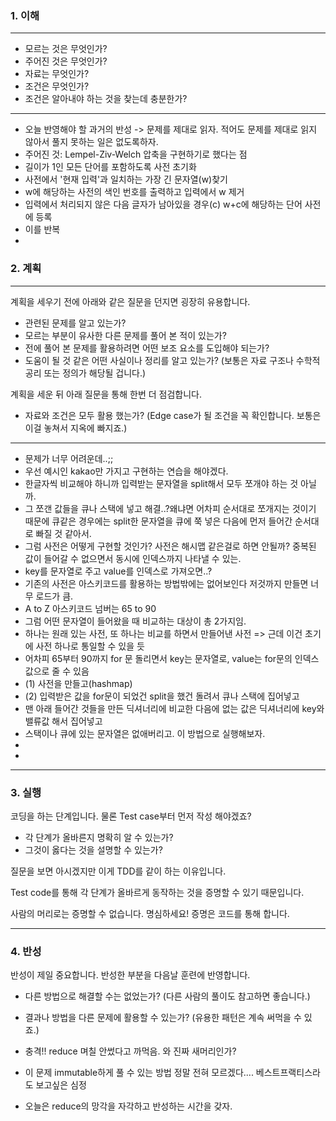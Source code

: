 ### 1. 이해

---
- 모르는 것은 무엇인가?
- 주어진 것은 무엇인가?
- 자료는 무엇인가?
- 조건은 무엇인가?
- 조건은 알아내야 하는 것을 찾는데 충분한가?
---
- 오늘 반영해야 할 과거의 반성 -> 문제를 제대로 읽자. 적어도 문제를 제대로 읽지 않아서 풀지 못하는 일은 없도록하자.
- 주어진 것: Lempel-Ziv-Welch 압축을 구현하기로 했다는 점
- 길이가 1인 모든 단어를 포함하도록 사전 초기화
- 사전에서 '현재 입력'과 일치하는 가장 긴 문자열(w)찾기
- w에 해당하는 사전의 색인 번호를 출력하고 입력에서 w 제거
- 입력에서 처리되지 않은 다음 글자가 남아있을 경우(c) w+c에 해당하는 단어 사전에 등록
- 이를 반복
- 

### 2. 계획

---
계획을 세우기 전에 아래와 같은 질문을 던지면 굉장히 유용합니다.

- 관련된 문제를 알고 있는가?
- 모르는 부분이 유사한 다른 문제를 풀어 본 적이 있는가?
- 전에 풀어 본 문제를 활용하려면 어떤 보조 요소를 도입해야 되는가?
- 도움이 될 것 같은 어떤 사실이나 정리를 알고 있는가? (보통은 자료 구조나 수학적 공리 또는 정의가 해당될 겁니다.)

계획을 세운 뒤 아래 질문을 통해 한번 더 점검합니다.

- 자료와 조건은 모두 활용 했는가? (Edge case가 될 조건을 꼭 확인합니다. 보통은 이걸 놓쳐서 지옥에 빠지죠.)

---

- 문제가 너무 어려운데..;;
- 우선 예시인 kakao만 가지고 구현하는 연습을 해야겠다.
- 한글자씩 비교해야 하니까 입력받는 문자열을 split해서 모두 쪼개야 하는 것 아닐까.
- 그 쪼갠 값들을 큐나 스택에 넣고 해결..?왜냐면 어차피 순서대로 쪼개지는 것이기 때문에 큐같은 경우에는 
split한 문자열을 큐에 쭉 넣은 다음에 먼저 들어간 순서대로 빠질 것 같아서.
- 그럼 사전은 어떻게 구현할 것인가? 사전은 해시맵 같은걸로 하면 안될까? 중복된 값이 들어갈 수 없으면서 동시에 인덱스까지 나타낼 수 있는.
- key를 문자열로 주고 value를 인덱스로 가져오면..?
- 기존의 사전은 아스키코드를 활용하는 방법밖에는 없어보인다 저것까지 만들면 너무 로드가 큼.
- A to Z 아스키코드 넘버는 65 to 90
- 그럼 어떤 문자열이 들어왔을 때 비교하는 대상이 총 2가지임.
- 하나는 원래 있는 사전, 또 하나는 비교를 하면서 만들어낸 사전 => 근데 이건 초기에 사전 하나로 통일할 수 있을 듯
- 어차피 65부터 90까지 for 문 돌리면서 key는 문자열로, value는 for문의 인덱스 값으로 줄 수 있음
- (1) 사전을 만들고(hashmap)
- (2) 입력받은 값을 for문이 되었건 split을 했건 돌려서 큐나 스택에 집어넣고
- 맨 아래 들어간 것들을 만든 딕셔너리에 비교한 다음에 없는 값은 딕셔너리에 key와 밸류값 해서 집어넣고
- 스택이나 큐에 있는 문자열은 없애버리고. 이 방법으로 실행해보자.
- 
- 

---

### 3. 실행

코딩을 하는 단계입니다. 물론 Test case부터 먼저 작성 해야겠죠?

- 각 단계가 올바른지 명확히 알 수 있는가?
- 그것이 옳다는 것을 설명할 수 있는가?

질문을 보면 아시겠지만 이게 TDD를 같이 하는 이유입니다.

Test code를 통해 각 단계가 올바르게 동작하는 것을 증명할 수 있기 때문입니다.

사람의 머리로는 증명할 수 없습니다. 명심하세요! 증명은 코드를 통해 합니다.

---

### 4. 반성

반성이 제일 중요합니다. 반성한 부분을 다음날 훈련에 반영합니다.

- 다른 방법으로 해결할 수는 없었는가? (다른 사람의 풀이도 참고하면 좋습니다.)
- 결과나 방법을 다른 문제에 활용할 수 있는가? (유용한 패턴은 계속 써먹을 수 있죠.)

- 충격!! reduce 며칠 안썼다고 까먹음. 와 진짜 새머리인가?
- 이 문제 immutable하게 풀 수 있는 방법 정말 전혀 모르겠다.... 베스트프랙티스라도 보고싶은 심정
- 오늘은 reduce의 망각을 자각하고 반성하는 시간을 갖자.

